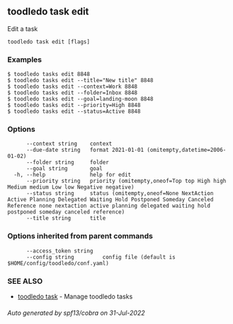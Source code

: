 ## toodledo task edit

Edit a task

```
toodledo task edit [flags]
```

### Examples

```
$ toodledo tasks edit 8848
$ toodledo tasks edit --title="New title" 8848
$ toodledo tasks edit --context=Work 8848
$ toodledo tasks edit --folder=Inbox 8848
$ toodledo tasks edit --goal=landing-moon 8848
$ toodledo tasks edit --priority=High 8848
$ toodledo tasks edit --status=Active 8848

```

### Options

```
      --context string    context
      --due-date string   format 2021-01-01 (omitempty,datetime=2006-01-02)
      --folder string     folder
      --goal string       goal
  -h, --help              help for edit
      --priority string   priority (omitempty,oneof=Top top High high Medium medium Low low Negative negative)
      --status string     status (omitempty,oneof=None NextAction Active Planning Delegated Waiting Hold Postponed Someday Canceled Reference none nextaction active planning delegated waiting hold postponed someday canceled reference)
      --title string      title
```

### Options inherited from parent commands

```
      --access_token string   
      --config string         config file (default is $HOME/config/toodledo/conf.yaml)
```

### SEE ALSO

* [toodledo task](toodledo_task.md)	 - Manage toodledo tasks

###### Auto generated by spf13/cobra on 31-Jul-2022

